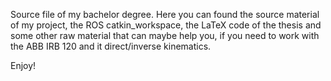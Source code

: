 Source file of my bachelor degree. 
Here you can found the source material of my project, the ROS catkin_workspace,
the LaTeX code of the thesis and 
some other raw material that can maybe 
help you, if you need to work with the ABB IRB 120 and it direct/inverse kinematics.


Enjoy!
